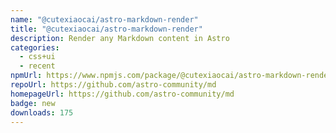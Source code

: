 ```yaml
---
name: "@cutexiaocai/astro-markdown-render"
title: "@cutexiaocai/astro-markdown-render"
description: Render any Markdown content in Astro
categories:
  - css+ui
  - recent
npmUrl: https://www.npmjs.com/package/@cutexiaocai/astro-markdown-render
repoUrl: https://github.com/astro-community/md
homepageUrl: https://github.com/astro-community/md
badge: new
downloads: 175
---
```

